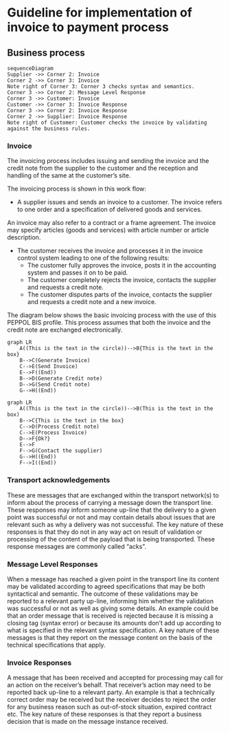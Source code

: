 # Guideline for implementation of invoice to payment process
 

## Business process

 

 

```mermaid
sequenceDiagram
Supplier ->> Corner 2: Invoice
Corner 2 ->> Corner 3: Invoice
Note right of Corner 3: Corner 3 checks syntax and semantics.
Corner 3 ->> Corner 2: Message Level Response
Corner 3 ->> Customer: Invoice
Customer ->> Corner 3: Invoice Response
Corner 3 ->> Corner 2: Invoice Response
Corner 2 ->> Supplier: Invoice Response
Note right of Customer: Customer checks the invoice by validating against the business rules.
```

 

### Invoice
The invoicing process includes issuing and sending the invoice and the credit note from the supplier to the customer and the reception and handling of the same at the customer’s site.

 

The invoicing process is shown in this work flow:

 

* A supplier issues and sends an invoice to a customer. The invoice refers to one order and a specification of delivered goods and services.

 

An invoice may also refer to a contract or a frame agreement. The invoice may specify articles (goods and services) with article number or article description.

 

* The customer receives the invoice and processes it in the invoice control system leading to one of the following results:
   * The customer fully approves the invoice, posts it in the accounting system and passes it on to be paid.
   * The customer completely rejects the invoice, contacts the supplier and requests a credit note.
   * The customer disputes parts of the invoice, contacts the supplier and requests a credit note and a new invoice.

 

The diagram below shows the basic invoicing process with the use of this PEPPOL BIS profile. This process assumes that both the invoice and the credit note are exchanged electronically.

 

```mermaid
graph LR
    A((This is the text in the circle))-->B{This is the text in the box}
    B-->C(Generate Invoice)
    C-->E(Send Invoice)
    E-->F((End))
    B-->D(Generate Credit note)
    D-->G(Send Credit note)
    G-->H((End))
```
```mermaid
graph LR
    A((This is the text in the circle))-->B(This is the text in the box)
    B-->C{This is the text in the box}
    C-->D(Process Credit note)
    C-->E(Process Invoice)
    D-->F{Ok?}
    E-->F
    F-->G(Contact the supplier)
    G-->H((End))
    F-->I((End))
```

 

### Transport acknowledgements
These are messages that are exchanged within the transport network(s) to inform about the process of carrying a message down the transport line. 
These responses may inform someone up-line that the delivery to a given point was successful or not and may contain details about issues that are relevant such as why a delivery was not successful. 
The key nature of these responses is that they do not in any way act on result of validation or processing of the content of the payload that is being transported. 
These response messages are commonly called “acks”.

 

### Message Level Responses
When a message has reached a given point in the transport line its content may be validated according to agreed specifications that may be both syntactical and semantic. 
The outcome of these validations may be reported to a relevant party up-line, informing him whether the validation was successful or not as well as giving some details. 
An example could be that an order message that is received is rejected because it is missing a closing tag (syntax error) or because its amounts don’t add up according to what is specified in the relevant syntax specification. 
A key nature of these messages is that they report on the message content on the basis of the technical specifications that apply.

 

### Invoice Responses
A message that has been received and accepted for processing may call for an action on the receiver’s behalf. 
That receiver’s action may need to be reported back up-line to a relevant party. 
An example is that a technically correct order may be received but the receiver decides to reject the order for any business reason such as out-of-stock situation, expired contract etc. 
The key nature of these responses is that they report a business decision that is made on the message instance received.